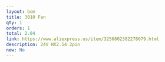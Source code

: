 ```yaml
---
layout: bom
title: 3010 Fan
qty: 1
orders: 1
total: 2.04
link: https://www.aliexpress.us/item/3256802382278079.html
description: 24V HX2.54 2pin
new: No
---
```

